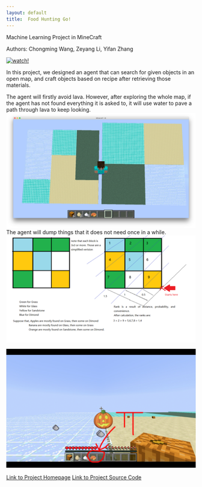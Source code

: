 ```yaml
---
layout: default
title:  Food Hunting Go!
---
```

Machine Learning Project in MineCraft

Authors: Chongming Wang, Zeyang Li, Yifan Zhang

[![watch!](https://img.youtube.com/vi/lLSKd205U9M/0.jpg)](https://www.youtube.com/watch?v=lLSKd205U9M)




In this project, we designed an agent that can search for given objects in an open map, and craft objects based on recipe after retrieving those materials.

The agent will firstly avoid lava. However, after exploring the whole map, if the agent has not found everything it is asked to, it will use water to pave a path through lava to keep looking.
<img src="Photos/Overview.png" alt="overview" style="width: 0.7;">
The agent will dump things that it does not need once in a while.
<img src="Photos/Ranking.png" alt="rank" style="width: 0.7;">

<img src="Photos/pumpkinpie.jpg" alt="" style="width: 0.7;">


<a href="https://github.com/chicomy/CS_175_food_hunting_go">Link to Project Homepage</a>
<a href="https://github.com/chicomy/CS_175_malmo_project/blob/master/docs/project2.py">Link to Project Source Code</a>
